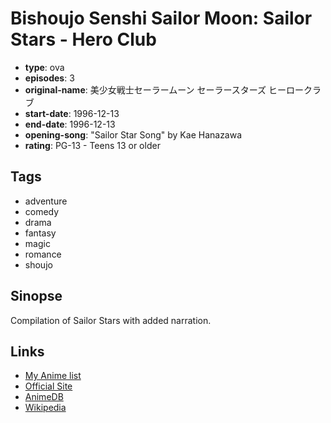 # Bishoujo Senshi Sailor Moon: Sailor Stars - Hero Club

-   **type**: ova
-   **episodes**: 3
-   **original-name**: 美少女戦士セーラームーン セーラースターズ ヒーロークラブ
-   **start-date**: 1996-12-13
-   **end-date**: 1996-12-13
-   **opening-song**: "Sailor Star Song" by Kae Hanazawa
-   **rating**: PG-13 - Teens 13 or older

## Tags

-   adventure
-   comedy
-   drama
-   fantasy
-   magic
-   romance
-   shoujo

## Sinopse

Compilation of Sailor Stars with added narration.

## Links

-   [My Anime list](https://myanimelist.net/anime/13931/Bishoujo_Senshi_Sailor_Moon__Sailor_Stars_-_Hero_Club)
-   [Official Site](http://www.toei-anim.co.jp/lineup/tv/sailor_stars/)
-   [AnimeDB](http://anidb.info/perl-bin/animedb.pl?show=anime&aid=2542)
-   [Wikipedia](http://en.wikipedia.org/wiki/Sailor_Moon_Sailor_Stars)
